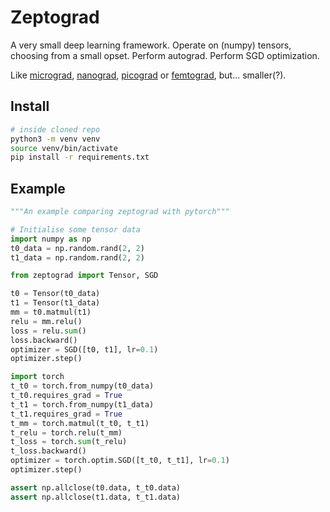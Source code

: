 # Zeptograd

A very small deep learning framework. Operate on (numpy) tensors, choosing from a small opset. Perform autograd. Perform SGD optimization.

Like [micrograd](https://github.com/karpathy/micrograd), [nanograd](https://github.com/PABannier/nanograd), [picograd](https://github.com/breandan/picograd) or [femtograd](https://metafunctor.com/project/femtograd/), but... smaller(?).

## Install

```bash
# inside cloned repo
python3 -m venv venv
source venv/bin/activate
pip install -r requirements.txt
```

## Example

```python
"""An example comparing zeptograd with pytorch"""

# Initialise some tensor data
import numpy as np
t0_data = np.random.rand(2, 2)
t1_data = np.random.rand(2, 2)

from zeptograd import Tensor, SGD

t0 = Tensor(t0_data)
t1 = Tensor(t1_data)
mm = t0.matmul(t1)
relu = mm.relu()
loss = relu.sum()
loss.backward()
optimizer = SGD([t0, t1], lr=0.1)
optimizer.step()

import torch
t_t0 = torch.from_numpy(t0_data)
t_t0.requires_grad = True
t_t1 = torch.from_numpy(t1_data)
t_t1.requires_grad = True
t_mm = torch.matmul(t_t0, t_t1)
t_relu = torch.relu(t_mm)
t_loss = torch.sum(t_relu)
t_loss.backward()
optimizer = torch.optim.SGD([t_t0, t_t1], lr=0.1)
optimizer.step()

assert np.allclose(t0.data, t_t0.data)
assert np.allclose(t1.data, t_t1.data)
```
